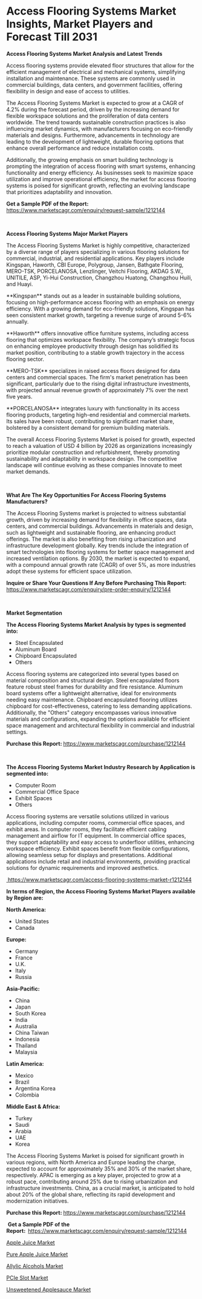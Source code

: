 <p><h1>Access Flooring Systems Market Insights, Market Players and Forecast Till 2031</h1></p><p><strong>Access Flooring Systems Market Analysis and Latest Trends</strong></p>
<p><p>Access flooring systems provide elevated floor structures that allow for the efficient management of electrical and mechanical systems, simplifying installation and maintenance. These systems are commonly used in commercial buildings, data centers, and government facilities, offering flexibility in design and ease of access to utilities.</p><p>The Access Flooring Systems Market is expected to grow at a CAGR of 4.2% during the forecast period, driven by the increasing demand for flexible workspace solutions and the proliferation of data centers worldwide. The trend towards sustainable construction practices is also influencing market dynamics, with manufacturers focusing on eco-friendly materials and designs. Furthermore, advancements in technology are leading to the development of lightweight, durable flooring options that enhance overall performance and reduce installation costs. </p><p>Additionally, the growing emphasis on smart building technology is prompting the integration of access flooring with smart systems, enhancing functionality and energy efficiency. As businesses seek to maximize space utilization and improve operational efficiency, the market for access flooring systems is poised for significant growth, reflecting an evolving landscape that prioritizes adaptability and innovation.</p></p>
<p><strong>Get a Sample PDF of the Report:&nbsp;</strong> <a href="https://www.marketscagr.com/enquiry/request-sample/1212144?utm_campaign=1848&utm_medium=2&utm_source=Github&utm_content=ia&utm_term=17122024&utm_id=access-flooring-systems">https://www.marketscagr.com/enquiry/request-sample/1212144</a></p>
<p>&nbsp;</p>
<p><strong>Access Flooring Systems Major Market Players</strong></p>
<p><p>The Access Flooring Systems Market is highly competitive, characterized by a diverse range of players specializing in various flooring solutions for commercial, industrial, and residential applications. Key players include Kingspan, Haworth, CBI Europe, Polygroup, Jansen, Bathgate Flooring, MERO-TSK, PORCELANOSA, Lenzlinger, Veitchi Flooring, AKDAG S.W., UNITILE, ASP, Yi-Hui Construction, Changzhou Huatong, Changzhou Huili, and Huayi.</p><p>**Kingspan** stands out as a leader in sustainable building solutions, focusing on high-performance access flooring with an emphasis on energy efficiency. With a growing demand for eco-friendly solutions, Kingspan has seen consistent market growth, targeting a revenue surge of around 5-6% annually.</p><p>**Haworth** offers innovative office furniture systems, including access flooring that optimizes workspace flexibility. The company’s strategic focus on enhancing employee productivity through design has solidified its market position, contributing to a stable growth trajectory in the access flooring sector.</p><p>**MERO-TSK** specializes in raised access floors designed for data centers and commercial spaces. The firm's market penetration has been significant, particularly due to the rising digital infrastructure investments, with projected annual revenue growth of approximately 7% over the next five years.</p><p>**PORCELANOSA** integrates luxury with functionality in its access flooring products, targeting high-end residential and commercial markets. Its sales have been robust, contributing to significant market share, bolstered by a consistent demand for premium building materials.</p><p>The overall Access Flooring Systems Market is poised for growth, expected to reach a valuation of USD 4 billion by 2026 as organizations increasingly prioritize modular construction and refurbishment, thereby promoting sustainability and adaptability in workspace design. The competitive landscape will continue evolving as these companies innovate to meet market demands.</p></p>
<p>&nbsp;</p>
<p><strong>What Are The Key Opportunities For Access Flooring Systems Manufacturers?</strong></p>
<p><p>The Access Flooring Systems market is projected to witness substantial growth, driven by increasing demand for flexibility in office spaces, data centers, and commercial buildings. Advancements in materials and design, such as lightweight and sustainable flooring, are enhancing product offerings. The market is also benefiting from rising urbanization and infrastructure development globally. Key trends include the integration of smart technologies into flooring systems for better space management and increased ventilation options. By 2030, the market is expected to expand, with a compound annual growth rate (CAGR) of over 5%, as more industries adopt these systems for efficient space utilization.</p></p>
<p><strong>Inquire or Share Your Questions If Any Before Purchasing This Report:</strong> <a href="https://www.marketscagr.com/enquiry/pre-order-enquiry/1212144?utm_campaign=1848&utm_medium=2&utm_source=Github&utm_content=ia&utm_term=17122024&utm_id=access-flooring-systems">https://www.marketscagr.com/enquiry/pre-order-enquiry/1212144</a></p>
<p>&nbsp;</p>
<p><strong>Market Segmentation</strong></p>
<p><strong>The Access Flooring Systems Market Analysis by types is segmented into:</strong></p>
<p><ul><li>Steel Encapsulated</li><li>Aluminum Board</li><li>Chipboard Encapsulated</li><li>Others</li></ul></p>
<p><p>Access flooring systems are categorized into several types based on material composition and structural design. Steel encapsulated floors feature robust steel frames for durability and fire resistance. Aluminum board systems offer a lightweight alternative, ideal for environments needing easy maintenance. Chipboard encapsulated flooring utilizes chipboard for cost-effectiveness, catering to less demanding applications. Additionally, the "Others" category encompasses various innovative materials and configurations, expanding the options available for efficient space management and architectural flexibility in commercial and industrial settings.</p></p>
<p><strong>Purchase this Report:&nbsp;</strong><a href="https://www.marketscagr.com/purchase/1212144?utm_campaign=1848&utm_medium=2&utm_source=Github&utm_content=ia&utm_term=17122024&utm_id=access-flooring-systems">https://www.marketscagr.com/purchase/1212144</a></p>
<p>&nbsp;</p>
<p><strong>The Access Flooring Systems Market Industry Research by Application is segmented into:</strong></p>
<p><ul><li>Computer Room</li><li>Commercial Office Space</li><li>Exhibit Spaces</li><li>Others</li></ul></p>
<p><p>Access flooring systems are versatile solutions utilized in various applications, including computer rooms, commercial office spaces, and exhibit areas. In computer rooms, they facilitate efficient cabling management and airflow for IT equipment. In commercial office spaces, they support adaptability and easy access to underfloor utilities, enhancing workspace efficiency. Exhibit spaces benefit from flexible configurations, allowing seamless setup for displays and presentations. Additional applications include retail and industrial environments, providing practical solutions for dynamic requirements and improved aesthetics.</p></p>
<p><a href="https://www.marketscagr.com/access-flooring-systems-market-r1212144?utm_campaign=1848&utm_medium=2&utm_source=Github&utm_content=ia&utm_term=17122024&utm_id=access-flooring-systems">&nbsp;https://www.marketscagr.com/access-flooring-systems-market-r1212144</a></p>
<p><strong>In terms of Region, the Access Flooring Systems Market Players available by Region are:</strong></p>
<p>
    <p> <strong> North America: </strong>
        <ul>
            <li>United States</li>
            <li>Canada</li>
        </ul>
        </p> 
    <p> <strong> Europe: </strong>
        <ul>
            <li>Germany</li>
            <li>France</li>
            <li>U.K.</li>
            <li>Italy</li>
            <li>Russia</li>
        </ul>
        </p> 
    <p> <strong> Asia-Pacific: </strong>
        <ul>
            <li>China</li>
            <li>Japan</li>
            <li>South Korea</li>
            <li>India</li>
            <li>Australia</li>
            <li>China Taiwan</li>
            <li>Indonesia</li>
            <li>Thailand</li>
            <li>Malaysia</li>
        </ul>
        </p> 
    <p> <strong> Latin America: </strong>
        <ul>
            <li>Mexico</li>
            <li>Brazil</li>
            <li>Argentina Korea</li>
            <li>Colombia</li>
        </ul>
        </p> 
    <p> <strong> Middle East & Africa: </strong>
        <ul>
            <li>Turkey</li>
            <li>Saudi</li>
            <li>Arabia</li>
            <li>UAE</li>
            <li>Korea</li>
        </ul>
    </p>
    </p>
<p><p>The Access Flooring Systems Market is poised for significant growth in various regions, with North America and Europe leading the charge, expected to account for approximately 35% and 30% of the market share, respectively. APAC is emerging as a key player, projected to grow at a robust pace, contributing around 25% due to rising urbanization and infrastructure investments. China, as a crucial market, is anticipated to hold about 20% of the global share, reflecting its rapid development and modernization initiatives.</p></p>
<p><strong>Purchase this Report: </strong><a href="https://www.marketscagr.com/purchase/1212144?utm_campaign=1848&utm_medium=2&utm_source=Github&utm_content=ia&utm_term=17122024&utm_id=access-flooring-systems">https://www.marketscagr.com/purchase/1212144</a></p>
<p>&nbsp;<strong>Get a Sample PDF of the Report:&nbsp;&nbsp;</strong><a href="https://www.marketscagr.com/enquiry/request-sample/1212144?utm_campaign=1848&utm_medium=2&utm_source=Github&utm_content=ia&utm_term=17122024&utm_id=access-flooring-systems">https://www.marketscagr.com/enquiry/request-sample/1212144</a></p>
<p><strong></strong></p>
<p><p><a href="https://www.linkedin.com/pulse/comprehensive-examination-apple-juice-market-basis-type-6iphf?utm_campaign=1848&utm_medium=2&utm_source=Github&utm_content=ia&utm_term=17122024&utm_id=access-flooring-systems">Apple Juice Market</a></p><p><a href="https://www.linkedin.com/pulse/current-valuation-of75-cagr-report-provides-thorough-trm7f?utm_campaign=1848&utm_medium=2&utm_source=Github&utm_content=ia&utm_term=17122024&utm_id=access-flooring-systems">Pure Apple Juice Market</a></p><p><a href="https://www.linkedin.com/pulse/a-mkt-nova-vc8zf?utm_campaign=1848&utm_medium=2&utm_source=Github&utm_content=ia&utm_term=17122024&utm_id=access-flooring-systems">Allylic Alcohols Market</a></p><p><a href="https://www.linkedin.com/pulse/f-my-mkt-intel-xkfif?utm_campaign=1848&utm_medium=2&utm_source=Github&utm_content=ia&utm_term=17122024&utm_id=access-flooring-systems">PCIe Slot Market</a></p><p><a href="https://www.linkedin.com/pulse/whats-next-unsweetened-applesauce-market-look-48-cagr-growth-lwmmf?utm_campaign=1848&utm_medium=2&utm_source=Github&utm_content=ia&utm_term=17122024&utm_id=access-flooring-systems">Unsweetened Applesauce Market</a></p></p>